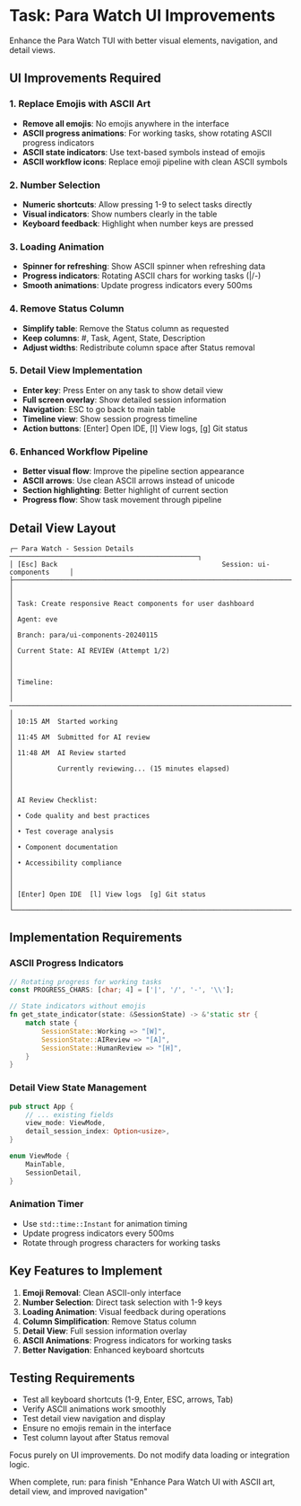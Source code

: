 # Task: Para Watch UI Improvements

Enhance the Para Watch TUI with better visual elements, navigation, and detail views.

## UI Improvements Required

### 1. Replace Emojis with ASCII Art
- **Remove all emojis**: No emojis anywhere in the interface
- **ASCII progress animations**: For working tasks, show rotating ASCII progress indicators
- **ASCII state indicators**: Use text-based symbols instead of emojis
- **ASCII workflow icons**: Replace emoji pipeline with clean ASCII symbols

### 2. Number Selection
- **Numeric shortcuts**: Allow pressing 1-9 to select tasks directly
- **Visual indicators**: Show numbers clearly in the table
- **Keyboard feedback**: Highlight when number keys are pressed

### 3. Loading Animation
- **Spinner for refreshing**: Show ASCII spinner when refreshing data
- **Progress indicators**: Rotating ASCII chars for working tasks (|/-\)
- **Smooth animations**: Update progress indicators every 500ms

### 4. Remove Status Column
- **Simplify table**: Remove the Status column as requested
- **Keep columns**: #, Task, Agent, State, Description
- **Adjust widths**: Redistribute column space after Status removal

### 5. Detail View Implementation
- **Enter key**: Press Enter on any task to show detail view
- **Full screen overlay**: Show detailed session information
- **Navigation**: ESC to go back to main table
- **Timeline view**: Show session progress timeline
- **Action buttons**: [Enter] Open IDE, [l] View logs, [g] Git status

### 6. Enhanced Workflow Pipeline
- **Better visual flow**: Improve the pipeline section appearance
- **ASCII arrows**: Use clean ASCII arrows instead of unicode
- **Section highlighting**: Better highlight of current section
- **Progress flow**: Show task movement through pipeline

## Detail View Layout

```
┌─ Para Watch - Session Details ───────────────────────────────────────────────┐
│ [Esc] Back                                         Session: ui-components     │
├───────────────────────────────────────────────────────────────────────────────┤
│                                                                               │
│ Task: Create responsive React components for user dashboard                   │
│ Agent: eve                                                                    │
│ Branch: para/ui-components-20240115                                           │
│ Current State: AI REVIEW (Attempt 1/2)                                        │
│                                                                               │
│ Timeline:                                                                     │
│ ─────────────────────────────────────────────────────────────────────────    │
│ 10:15 AM  Started working                                                    │
│ 11:45 AM  Submitted for AI review                                           │
│ 11:48 AM  AI Review started                                                 │
│           Currently reviewing... (15 minutes elapsed)                         │
│                                                                               │
│ AI Review Checklist:                                                         │
│ • Code quality and best practices                                            │
│ • Test coverage analysis                                                     │
│ • Component documentation                                                    │
│ • Accessibility compliance                                                   │
│                                                                               │
│ [Enter] Open IDE  [l] View logs  [g] Git status                              │
└───────────────────────────────────────────────────────────────────────────────┘
```

## Implementation Requirements

### ASCII Progress Indicators
```rust
// Rotating progress for working tasks
const PROGRESS_CHARS: [char; 4] = ['|', '/', '-', '\\'];

// State indicators without emojis
fn get_state_indicator(state: &SessionState) -> &'static str {
    match state {
        SessionState::Working => "[W]",
        SessionState::AIReview => "[A]", 
        SessionState::HumanReview => "[H]",
    }
}
```

### Detail View State Management
```rust
pub struct App {
    // ... existing fields
    view_mode: ViewMode,
    detail_session_index: Option<usize>,
}

enum ViewMode {
    MainTable,
    SessionDetail,
}
```

### Animation Timer
- Use `std::time::Instant` for animation timing
- Update progress indicators every 500ms
- Rotate through progress characters for working tasks

## Key Features to Implement

1. **Emoji Removal**: Clean ASCII-only interface
2. **Number Selection**: Direct task selection with 1-9 keys
3. **Loading Animation**: Visual feedback during operations
4. **Column Simplification**: Remove Status column
5. **Detail View**: Full session information overlay
6. **ASCII Animations**: Progress indicators for working tasks
7. **Better Navigation**: Enhanced keyboard shortcuts

## Testing Requirements

- Test all keyboard shortcuts (1-9, Enter, ESC, arrows, Tab)
- Verify ASCII animations work smoothly
- Test detail view navigation and display
- Ensure no emojis remain in the interface
- Test column layout after Status removal

Focus purely on UI improvements. Do not modify data loading or integration logic.

When complete, run: para finish "Enhance Para Watch UI with ASCII art, detail view, and improved navigation"